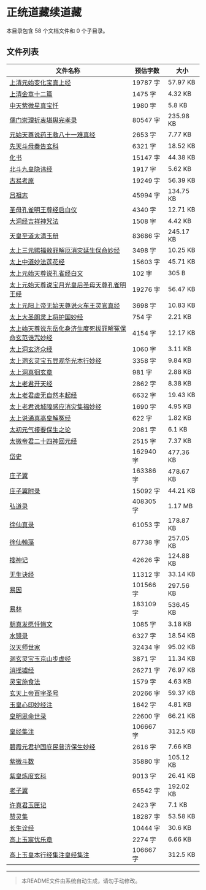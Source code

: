 # 正统道藏续道藏

本目录包含 58 个文档文件和 0 个子目录。

## 文件列表

| 文件名称 | 预估字数 | 大小 |
|---------|---------|------|
| [上清元始变化宝真上经](道藏/正统道藏续道藏/上清元始变化宝真上经.md) | 19787 字 | 57.97 KB |
| [上清金章十二篇](道藏/正统道藏续道藏/上清金章十二篇.md) | 1475 字 | 4.32 KB |
| [中天紫微星真宝忏](道藏/正统道藏续道藏/中天紫微星真宝忏.md) | 1980 字 | 5.8 KB |
| [儒门崇理折衷堪舆完孝录](道藏/正统道藏续道藏/儒门崇理折衷堪舆完孝录.md) | 80547 字 | 235.98 KB |
| [元始天尊说药王救八十一难真经](道藏/正统道藏续道藏/元始天尊说药王救八十一难真经.md) | 2653 字 | 7.77 KB |
| [先天斗母奏告玄科](道藏/正统道藏续道藏/先天斗母奏告玄科.md) | 6321 字 | 18.52 KB |
| [化书](道藏/正统道藏续道藏/化书.md) | 15147 字 | 44.38 KB |
| [北斗九皇隐讳经](道藏/正统道藏续道藏/北斗九皇隐讳经.md) | 1917 字 | 5.62 KB |
| [古易考原](道藏/正统道藏续道藏/古易考原.md) | 19249 字 | 56.39 KB |
| [吕祖志](道藏/正统道藏续道藏/吕祖志.md) | 45994 字 | 134.75 KB |
| [圣母孔雀明王尊经启白仪](道藏/正统道藏续道藏/圣母孔雀明王尊经启白仪.md) | 4340 字 | 12.71 KB |
| [大洞经吉祥神咒法](道藏/正统道藏续道藏/大洞经吉祥神咒法.md) | 1508 字 | 4.42 KB |
| [天皇至道太清玉册](道藏/正统道藏续道藏/天皇至道太清玉册.md) | 83686 字 | 245.17 KB |
| [太上三元赐福敖罪解厄消灾延生保命妙经](道藏/正统道藏续道藏/太上三元赐福敖罪解厄消灾延生保命妙经.md) | 3498 字 | 10.25 KB |
| [太上中道妙法莲花经](道藏/正统道藏续道藏/太上中道妙法莲花经.md) | 15603 字 | 45.71 KB |
| [太上元始天尊说孔雀经白文](道藏/正统道藏续道藏/太上元始天尊说孔雀经白文.md) | 102 字 | 305 B |
| [太上元始天尊说宝月光皇后圣母天尊孔雀明王经](道藏/正统道藏续道藏/太上元始天尊说宝月光皇后圣母天尊孔雀明王经.md) | 19276 字 | 56.47 KB |
| [太上元阳上帝无始天尊说火车王灵官真经](道藏/正统道藏续道藏/太上元阳上帝无始天尊说火车王灵官真经.md) | 3698 字 | 10.83 KB |
| [太上大圣朗灵上将护国妙经](道藏/正统道藏续道藏/太上大圣朗灵上将护国妙经.md) | 754 字 | 2.21 KB |
| [太上始天尊说东岳化身济生度死拔罪解冤保命玄范诰咒妙经](道藏/正统道藏续道藏/太上始天尊说东岳化身济生度死拔罪解冤保命玄范诰咒妙经.md) | 4154 字 | 12.17 KB |
| [太上洞玄济众经](道藏/正统道藏续道藏/太上洞玄济众经.md) | 1060 字 | 3.11 KB |
| [太上洞玄灵宝五显观华光本行妙经](道藏/正统道藏续道藏/太上洞玄灵宝五显观华光本行妙经.md) | 3358 字 | 9.84 KB |
| [太上洞真徊玄章](道藏/正统道藏续道藏/太上洞真徊玄章.md) | 981 字 | 2.88 KB |
| [太上老君开天经](道藏/正统道藏续道藏/太上老君开天经.md) | 2862 字 | 8.38 KB |
| [太上老君虚无自然本起经](道藏/正统道藏续道藏/太上老君虚无自然本起经.md) | 6632 字 | 19.43 KB |
| [太上老君说城隍感应消灾集福妙经](道藏/正统道藏续道藏/太上老君说城隍感应消灾集福妙经.md) | 1690 字 | 4.95 KB |
| [太上说通真高皇解冤经](道藏/正统道藏续道藏/太上说通真高皇解冤经.md) | 622 字 | 1.82 KB |
| [太初元气接要保生之论](道藏/正统道藏续道藏/太初元气接要保生之论.md) | 2081 字 | 6.1 KB |
| [太微帝君二十四神回元经](道藏/正统道藏续道藏/太微帝君二十四神回元经.md) | 2515 字 | 7.37 KB |
| [岱史](道藏/正统道藏续道藏/岱史.md) | 162940 字 | 477.36 KB |
| [庄子翼](道藏/正统道藏续道藏/庄子翼.md) | 163386 字 | 478.67 KB |
| [庄子翼附录](道藏/正统道藏续道藏/庄子翼附录.md) | 15092 字 | 44.21 KB |
| [弘道录](道藏/正统道藏续道藏/弘道录.md) | 408305 字 | 1.17 MB |
| [徐仙真录](道藏/正统道藏续道藏/徐仙真录.md) | 61053 字 | 178.87 KB |
| [徐仙翰藻](道藏/正统道藏续道藏/徐仙翰藻.md) | 87738 字 | 257.05 KB |
| [搜神记](道藏/正统道藏续道藏/搜神记.md) | 42626 字 | 124.88 KB |
| [无生诀经](道藏/正统道藏续道藏/无生诀经.md) | 11312 字 | 33.14 KB |
| [易因](道藏/正统道藏续道藏/易因.md) | 101566 字 | 297.56 KB |
| [易林](道藏/正统道藏续道藏/易林.md) | 183109 字 | 536.45 KB |
| [朝真发愿忏悔文](道藏/正统道藏续道藏/朝真发愿忏悔文.md) | 1085 字 | 3.18 KB |
| [水镜录](道藏/正统道藏续道藏/水镜录.md) | 6327 字 | 18.54 KB |
| [汉天师世家](道藏/正统道藏续道藏/汉天师世家.md) | 32434 字 | 95.02 KB |
| [洞玄灵宝玉京山步虚经](道藏/正统道藏续道藏/洞玄灵宝玉京山步虚经.md) | 3871 字 | 11.34 KB |
| [消摇墟经](道藏/正统道藏续道藏/消摇墟经.md) | 26271 字 | 76.97 KB |
| [灵宝施食法](道藏/正统道藏续道藏/灵宝施食法.md) | 1579 字 | 4.63 KB |
| [玄天上帝百字圣号](道藏/正统道藏续道藏/玄天上帝百字圣号.md) | 20266 字 | 59.37 KB |
| [玉皇心印妙经注](道藏/正统道藏续道藏/玉皇心印妙经注.md) | 1642 字 | 4.81 KB |
| [皇明恩命世录](道藏/正统道藏续道藏/皇明恩命世录.md) | 22600 字 | 66.21 KB |
| [皇经集注](道藏/正统道藏续道藏/皇经集注.md) | 106667 字 | 312.5 KB |
| [碧霞元君护国庇民普济保生妙经](道藏/正统道藏续道藏/碧霞元君护国庇民普济保生妙经.md) | 2616 字 | 7.66 KB |
| [紫微斗数](道藏/正统道藏续道藏/紫微斗数.md) | 35880 字 | 105.12 KB |
| [紫皇炼度玄科](道藏/正统道藏续道藏/紫皇炼度玄科.md) | 9013 字 | 26.41 KB |
| [老子翼](道藏/正统道藏续道藏/老子翼.md) | 65542 字 | 192.02 KB |
| [许真君玉匣记](道藏/正统道藏续道藏/许真君玉匣记.md) | 2423 字 | 7.1 KB |
| [赞灵集](道藏/正统道藏续道藏/赞灵集.md) | 18287 字 | 53.58 KB |
| [长生诠经](道藏/正统道藏续道藏/长生诠经.md) | 10444 字 | 30.6 KB |
| [高上玉宸忧乐章](道藏/正统道藏续道藏/高上玉宸忧乐章.md) | 2274 字 | 6.66 KB |
| [高上玉皇本行经集注皇经集注](道藏/正统道藏续道藏/高上玉皇本行经集注皇经集注.md) | 106667 字 | 312.5 KB |

---

> 本README文件由系统自动生成，请勿手动修改。
